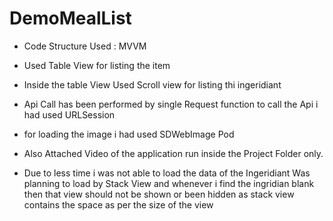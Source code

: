 # DemoMealList

- Code Structure Used : MVVM

- Used Table View for listing the item

- Inside the table View Used Scroll view for listing thi ingeridiant

- Api Call has been performed by single Request function 
to call the Api i had used URLSession

- for loading the image i had used SDWebImage Pod

- Also Attached Video of the application run inside the Project Folder only.


- Due to less time i was not able to load the data of the Ingeridiant Was planning to load by Stack View and whenever i find the ingridian blank then that view should not be shown or been hidden as stack view contains the space as per the size of the view
